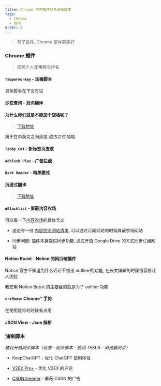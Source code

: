 ```yaml
---
title: Chrome 推荐插件以及油猴脚本
tags:
  - Chrome
  - 自用
order: 2
---
```


> 有了插件, Chrome 变得更美好

### Chrome 插件

> 按照个人使用频次排名

#### `Tampermonkey` - 油猴脚本

具体脚本在下文有说

#### 沙拉查词 - 划词翻译

#### 为什么你们就是不能加个空格呢？

> [下载地址](https://chrome.google.com/webstore/detail/%E7%82%BA%E4%BB%80%E9%BA%BC%E4%BD%A0%E5%80%91%E5%B0%B1%E6%98%AF%E4%B8%8D%E8%83%BD%E5%8A%A0%E5%80%8B%E7%A9%BA%E6%A0%BC%E5%91%A2%EF%BC%9F/paphcfdffjnbcgkokihcdjliihicmbpd)

用于在中英文之间添加 _盘古之白_ 哈哈

#### `Tabby Cat` - 新标签页皮肤

#### `Adblock Plus` - 广告拦截

#### `Dark Reader` - 暗黑模式

#### 沉浸式翻译

> [下载地址](https://chrome.google.com/webstore/detail/immersive-translate/bpoadfkcbjbfhfodiogcnhhhpibjhbnh)

#### `uBlacklist` - 屏蔽内容农场

可以看一下[内容农场](https://zh.wikipedia.org/zh-hans/%E5%85%A7%E5%AE%B9%E8%BE%B2%E5%A0%B4)的具体含义

- 这边有一份 [内容农场网站清单](https://github.com/wdmpa/content-farm-list), 可以通过订阅网站的时候屏蔽农场网站

- 同步问题: 插件本身提供同步功能, 通过开启 Google Drive 的方式同步订阅网站

#### Notion Boost - Notion 的网页端插件

Notion 官方不知道为什么迟迟不推出 outline 的功能, 在长文编辑的时候很容易让人困扰

我使用 Notion Boost 的主要目的就是为了 outline 功能

#### `crxMouse` Chrome™ 手势

在使用鼠标的时候有点用

#### JSON View - Json 解析

### 油猴脚本

_建议开启同步脚本（设置 - 同步脚本 - 启用 TESLA - 浏览器同步）_

- KeepChatGPT - 优化 ChatGPT 使用体验

- [V2EX Pro+][] - 优化 V2EX 的评论

- [CSDNGreener][] - 屏蔽 CSDN 的广告

​​<!-- 下面是引用式链接-->

[沉浸式翻译]: https://chrome.google.com/webstore/detail/immersive-translate/bpoadfkcbjbfhfodiogcnhhhpibjhbnh

[为什么你们就是不能加个空格呢？]: https://chrome.google.com/webstore/detail/%E7%82%BA%E4%BB%80%E9%BA%BC%E4%BD%A0%E5%80%91%E5%B0%B1%E6%98%AF%E4%B8%8D%E8%83%BD%E5%8A%A0%E5%80%8B%E7%A9%BA%E6%A0%BC%E5%91%A2%EF%BC%9F/paphcfdffjnbcgkokihcdjliihicmbpd

[CSDNGreener]: https://github.com/adlered/CSDNGreener

[V2EX Pro+]: https://greasyfork.org/zh-CN/scripts/456044-v2ex-pro

[内容农场]: https://github.com/wdmpa/content-farm-list
